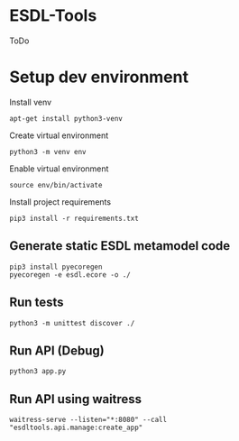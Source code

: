 # ESDL-Tools
ToDo

# Setup dev environment

Install venv
```
apt-get install python3-venv
```

Create virtual environment
```
python3 -m venv env
```

Enable virtual environment
```
source env/bin/activate
```

Install project requirements
```
pip3 install -r requirements.txt
```

## Generate static ESDL metamodel code
```
pip3 install pyecoregen
pyecoregen -e esdl.ecore -o ./
```

## Run tests
```
python3 -m unittest discover ./
```

## Run API (Debug)
```
python3 app.py
```

## Run API using waitress
```
waitress-serve --listen="*:8080" --call "esdltools.api.manage:create_app"
```